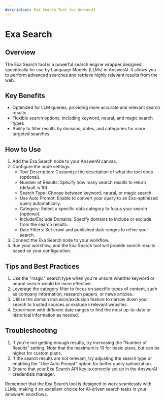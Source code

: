 ```yaml
---
description: Exa Search Tool for AnswerAI
---
```


# Exa Search

## Overview

The Exa Search tool is a powerful search engine wrapper designed specifically for use by Language Models (LLMs) in AnswerAI. It allows you to perform advanced searches and retrieve highly relevant results from the web.

## Key Benefits

- Optimized for LLM queries, providing more accurate and relevant search results
- Flexible search options, including keyword, neural, and magic search types
- Ability to filter results by domains, dates, and categories for more targeted searches

## How to Use

1. Add the Exa Search node to your AnswerAI canvas.
2. Configure the node settings:
   - Tool Description: Customize the description of what the tool does (optional).
   - Number of Results: Specify how many search results to return (default is 10).
   - Search Type: Choose between keyword, neural, or magic search.
   - Use Auto Prompt: Enable to convert your query to an Exa-optimized query automatically.
   - Category: Select a specific data category to focus your search (optional).
   - Include/Exclude Domains: Specify domains to include or exclude from the search results.
   - Date Filters: Set crawl and published date ranges to refine your search.
3. Connect the Exa Search node to your workflow.
4. Run your workflow, and the Exa Search tool will provide search results based on your configuration.

<!-- TODO: Add a screenshot of the Exa Search node configuration panel -->

## Tips and Best Practices

1. Use the "magic" search type when you're unsure whether keyword or neural search would be more effective.
2. Leverage the category filter to focus on specific types of content, such as company information, research papers, or news articles.
3. Utilize the domain inclusion/exclusion feature to narrow down your search to trusted sources or exclude irrelevant websites.
4. Experiment with different date ranges to find the most up-to-date or historical information as needed.

## Troubleshooting

1. If you're not getting enough results, try increasing the "Number of Results" setting. Note that the maximum is 10 for basic plans, but can be higher for custom plans.
2. If the search results are not relevant, try adjusting the search type or enabling the "Use Auto Prompt" option for better query optimization.
3. Ensure that your Exa Search API key is correctly set up in the AnswerAI credentials manager.

<!-- TODO: Add a screenshot showing where to input the Exa Search API key in the credentials manager -->

Remember that the Exa Search tool is designed to work seamlessly with LLMs, making it an excellent choice for AI-driven search tasks in your AnswerAI workflows.
